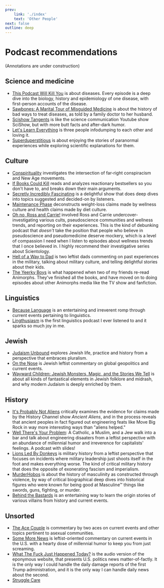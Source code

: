```yaml
---
prev:
    link: './index'
    text: 'Other People'
next: false
outline: deep
---
```


# Podcast recommendations
(Annotations are under construction)

## Science and medicine
* <a href="https://thispodcastwillkillyou.com/">This Podcast Will Kill You</a> is about diseases. Every episode is a deep dive into the biology, history and epidemiology of one disease, with first-person accounts of the disease.
* <a href="https://maximumfun.org/podcasts/sawbones/">Sawbones: A Marital Tour of Misguided Medicine</a> is about the history of bad ways to treat diseases, as told by a family doctor to her husband.
* <a href="https://complexly.com/shows/scishow-tangents/">Scishow Tangents</a> is like the science communication Youtube show SciShow, but with more butt facts and after-dark humor.
* <a href="https://maximumfun.org/podcasts/lets-learn-everything/">Let's Learn Everything</a> is three people infodumping to each other and loving it.
* <a href="https://www.superduperstitious.com/">Superduperstitious</a> is about enjoying the stories of paranormal experiences while exploring scientific explanations for them.

## Culture
* <a href="https://www.conspirituality.net/">Conspirituality</a> investigates the intersection of far-right conspiracism and New Age movements.
* <a href="https://www.buzzsprout.com/2040953/about">If Books Could Kill</a> reads and analyzes reactionary bestsellers so you don't have to, and breaks down their main arguments.
* <a href="https://sifpod.fun">Secretly Incredibly Fascinating</a> is a delightful show that does deep dives into topics suggested and decided-on by listeners.
* <a href="https://www.maintenancephase.com/">Maintenance Phase</a> deconstructs weight-loss claims made by wellness culture and health claims made by diet culture.
* <a href="https://maximumfun.org/podcasts/oh-no-ross-and-carrie/">Oh no, Ross and Carrie!</a> involved Ross and Carrie undercover-investigating various cults, pseudoscience communities and wellness trends, and reporting on their experiences. This is the kind of debunking podcast that *doesn't* take the position that people who believe in pseudoscience and pseudomedicine deserve mockery, which is a level of compassion I need when I listen to episodes about wellness trends that I once believed in. I highly recommend their investigative series about Scientology.
* <a href="https://www.patreon.com/Hellofawaytodie">Hell of a Way to Dad</a> is two leftist dads commenting on past experiences in the military, talking about military culture, and telling delightful stories about their kids.
* <a href="https://www.patreon.com/TheYeerkyBoys?utm_campaign=creatorshare_fan">The Yeerky Boys</a> is what happened when two of my friends re-read Animorphs. They've finished all the books, and have moved on to doing episodes about other Animorphs media like the TV show and fanfiction.

## Linguistics
* <a href="https://becauselanguage.com/">Because Language</a> is an entertaining and irreverent romp through current events pertaining to linguistics.
* <a href="https://lingthusiasm.com/">Lingthusiasm</a> is the first linguistics podcast I ever listened to and it sparks so much joy in me.

## Jewish
* <a href="https://www.judaismunbound.com/podcast">Judaism Unbound</a> explores Jewish life, practice and history from a perspective that embraces pluralism.
* <a href="https://jewishcurrents.org/on-the-nose">On the Nose</a> is Jewish leftist commentary on global geopolitics and current events.
* <a href="https://waywardchildren.buzzsprout.com/2208422/about">Wayward Children: Jewish Monsters, Magic, and the Stories We Tell</a> is about all kinds of fantastical elements in Jewish folklore and midrash, and why modern Judaism is deeply enriched by them.

## History
* <a href="https://probsnotaliens.com">It's Probably Not Aliens</a> critically examines the evidence for claims made by the History Channel show <i>Ancient Aliens</i>, and in the process reveals that ancient peoples in fact figured out engineering feats like Move Big Rock in way more interesting ways than "aliens helped."
* <a href="https://www.youtube.com/@welltheresyourproblempodca1465">Well There's Your Problem</a>: A Catholic, a Muslim, and a Jew walk into a bar and talk about engineering disaaters from a leftist perspective with an abundance of millennial humor and irreverence for capitalists' feelings. A podcast with slides!
* <a href="https://www.youtube.com/@lionsledbydonkeyspodcast7424">Lions Led By Donkeys</a> is military history from a leftist perspective that focuses on incidents where military leadership just shoots itself in the foot and makes everything worse. The kind of critical military history that does the opposite of exonerating fascism and imperialism.
* <a href="https://linktr.ee/murderhobos">MurderHobos</a> is about the history of masculinity as constructed through violence, by way of critical biographical deep dives into historical figures who were known for being good at Masculine™ things like swords, guns, fighting, or murder.
* <a href="https://www.iheart.com/podcast/105-behind-the-bastards-29236323/">Behind the Bastards</a> is an entertaining way to learn the origin stories of various villains from history and current events.

## Unsorted
* <a href="https://theacecouple.com/">The Ace Couple</a> is commentary by two aces on current events and other topics pertinent to asexual communities.
* <a href="https://www.patreon.com/SomeMoreNews">Some More News</a> is leftist-oriented commentary on current events in the U.S. with a hearty dose of millennial humor to keep you from just screaming.
* <a href="https://whatthefuckjusthappenedtoday.com/podcasts/">What The Fuck Just Happened Today?</a> is the audio version of the eponymous website, that presents U.S. politics news matter-of-factly. It is the only way I could handle the daily damage reports of the first Trump administration, and it is the only way I can handle daily news about the second.
* <a href="https://www.strugglecare.com/podcast-rss">Struggle Care</a>
